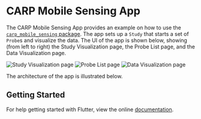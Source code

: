 # CARP Mobile Sensing App

The CARP Mobile Sensing App provides an example on how to use the [`carp_mobile_sensing` package](https://pub.dartlang.org/packages/carp_mobile_sensing).
The app sets up a `Study` that starts a set of `Probe`s and visualize the data. The UI of the app is shown below, showing
(from left to right) the Study Visualization page, the Probe List page, and the Data Visualization page.


![Study Visualization page](https://github.com/cph-cachet/carp.sensing-flutter/blob/master/carp_mobile_sensing_app/documentation/study_screen.jpeg) 
![Probe List page](https://github.com/cph-cachet/carp.sensing-flutter/blob/master/carp_mobile_sensing_app/documentation/probe_list.jpeg) 
![Data Visualization page]() 
 
 
 
The architecture of the app is illustrated below.




## Getting Started

For help getting started with Flutter, view the online
[documentation](https://flutter.io/).
